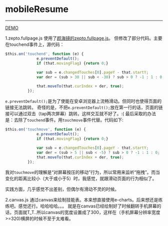 # mobileResume
---
[DEMO](http://polly343900.github.io/mobileResume/index.html)

1.zepto.fullpage.js
  使用了[颜海镜的zepto.fullpage.js](https://github.com/yanhaijing/zepto.fullpage)。
  但修改了部分代码。主要在touchend事件上，源代码：
  
  ```javascript
  $this.on('touchend', function (e) {
                e.preventDefault();
                if (that.movingFlag) {return 0;}
                
                var sub = e.changedTouches[0].pageY - that.startY;
                var der = (sub > 30 || sub < -30) ? sub > 0 ? -1 : 1 : 0;

                that.moveTo(that.curIndex + der, true);
            });
  ```
  `e.preventDefault();`是为了使能在安卓浏览器上流畅滑动。但同时也使得页面的链接无法跳转。
  奇怪的是，不把`e.preventDefault();`放在第一行的话，页面的链接可以通过双击（tap两次屏幕）跳转。这样交互就不好了。:(
  最后采取的办法是：去除了`touchend`事件。用`touchmove`事件代替。代码如下:
  
  ```javascript
  $this.on('touchmove', function (e) {
                e.preventDefault();
                if (that.movingFlag) {return 0;}
                
                var sub = e.changedTouches[0].pageY - that.startY;
                var der = (sub > 5 || sub < -5) ? sub > 0 ? -1 : 1 : 0;
                that.moveTo(that.curIndex + der, true);
            });
  ```
  我对`touchmove`的理解是“对屏幕按压的移动”行为，所以常用来监听“拖拽”。而当变化的距离比较小（大于或小于5）时，我感觉，就跟滑动页面的行为相似了。
  
  实践方面，几乎感觉不出差别，但偶尔有滑动不灵的时候。
  
2.canvas.js
  通过canvas来绘制技能表。本来想直接使用e-charts。后来想还是练练吧。感觉还行。哈哈哈哈。。。
  就是在canvas已经绘制好了时候翻转手机屏幕的话，页面就T_T..所以canvas的宽度设置成了300，这样在（手机屏幕分辨率宽度>=320)横屏的时候不至于太难看。

